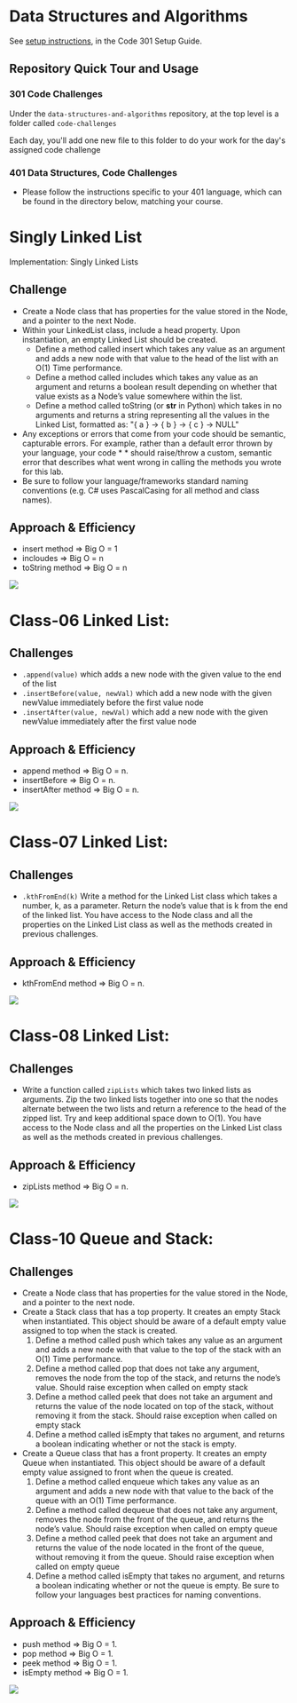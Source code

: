 # Data Structures and Algorithms

See [setup instructions](https://codefellows.github.io/setup-guide/code-301/3-code-challenges), in the Code 301 Setup Guide.

## Repository Quick Tour and Usage

### 301 Code Challenges

Under the `data-structures-and-algorithms` repository, at the top level is a folder called `code-challenges`

Each day, you'll add one new file to this folder to do your work for the day's assigned code challenge

### 401 Data Structures, Code Challenges

- Please follow the instructions specific to your 401 language, which can be found in the directory below, matching your course.

# Singly Linked List
Implementation: Singly Linked Lists

## Challenge
* Create a Node class that has properties for the value stored in the Node, and a pointer to the next Node.
* Within your LinkedList class, include a head property. Upon instantiation, an empty Linked List should be created.
  * Define a method called insert which takes any value as an argument and adds a new node with that value to the head of the list with an O(1) Time performance.
  * Define a method called includes which takes any value as an argument and returns a boolean result depending on whether that value exists as a Node’s value somewhere within the list.
  * Define a method called toString (or __str__ in Python) which takes in no arguments and returns a string representing all the values in the Linked List, formatted as:
  "{ a } -> { b } -> { c } -> NULL"
* Any exceptions or errors that come from your code should be semantic, capturable errors. For example, rather than a default error thrown by your language, your code * * should raise/throw a custom, semantic error that describes what went wrong in calling the methods you wrote for this lab.
* Be sure to follow your language/frameworks standard naming conventions (e.g. C# uses PascalCasing for all method and class names).

## Approach & Efficiency

* insert method => Big O = 1
* incloudes => Big O = n
* toString method => Big O = n 

![](./assets/LinkedList.png)

# Class-06 Linked List:

## Challenges

* `.append(value)` which adds a new node with the given value to the end of the list
* `.insertBefore(value, newVal)` which add a new node with the given newValue immediately before the first value node
* `.insertAfter(value, newVal)` which add a new node with the given newValue immediately after the first value node

## Approach & Efficiency

* append method => Big O = n.
* insertBefore => Big O = n.
* insertAfter method => Big O = n.

![](./assets/ll-Class06.png)

# Class-07 Linked List:

## Challenges

* `.kthFromEnd(k)` Write a method for the Linked List class which takes a number, k, as a parameter. Return the node’s value that is k from the end of the linked list. You have access to the Node class and all the properties on the Linked List class as well as the methods created in previous challenges.


## Approach & Efficiency

* kthFromEnd method => Big O = n.

![](./assets/class-07.png)


# Class-08 Linked List:

## Challenges

* Write a function called `zipLists` which takes two linked lists as arguments. Zip the two linked lists together into one so that the nodes alternate between the two lists and return a reference to the head of the zipped list. Try and keep additional space down to O(1). You have access to the Node class and all the properties on the Linked List class as well as the methods created in previous challenges.


## Approach & Efficiency

* zipLists method => Big O = n.

![](./assets/class-08.png)


# Class-10 Queue and Stack:

## Challenges

* Create a Node class that has properties for the value stored in the Node, and a pointer to the next node.
* Create a Stack class that has a top property. It creates an empty Stack when instantiated.
  This object should be aware of a default empty value assigned to top when the stack is created.
    1. Define a method called push which takes any value as an argument and adds a new node with that value to the top of the stack with an O(1) Time performance.
    2. Define a method called pop that does not take any argument, removes the node from the top of the stack, and returns the node’s value.
    Should raise exception when called on empty stack
    3. Define a method called peek that does not take an argument and returns the value of the node located on top of the stack, without removing it from the stack.
    Should raise exception when called on empty stack
    4. Define a method called isEmpty that takes no argument, and returns a boolean indicating whether or not the stack is empty.
* Create a Queue class that has a front property. It creates an empty Queue when instantiated.
  This object should be aware of a default empty value assigned to front when the queue is created.
    1. Define a method called enqueue which takes any value as an argument and adds a new node with that value to the back of the queue with an O(1) Time performance.
    2. Define a method called dequeue that does not take any argument, removes the node from the front of the queue, and returns the node’s value.
    Should raise exception when called on empty queue
    3. Define a method called peek that does not take an argument and returns the value of the node located in the front of the queue, without removing it from the queue.
    Should raise exception when called on empty queue
    4. Define a method called isEmpty that takes no argument, and returns a boolean indicating whether or not the queue is empty.
    Be sure to follow your languages best practices for naming conventions.

## Approach & Efficiency

* push method => Big O = 1.
* pop method => Big O = 1.
* peek method => Big O = 1.
* isEmpty method => Big O = 1.

![](./assets/Stack&Queue.png)

